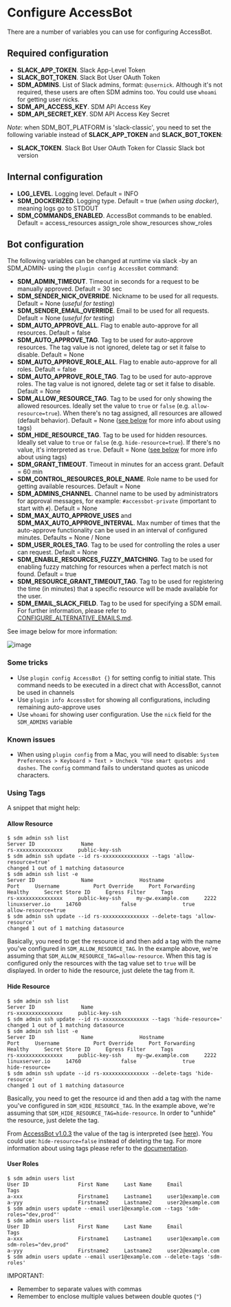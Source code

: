 # Configure AccessBot

There are a number of variables you can use for configuring AccessBot.

## Required configuration
* **SLACK_APP_TOKEN**. Slack App-Level Token 
* **SLACK_BOT_TOKEN**. Slack Bot User OAuth Token
* **SDM_ADMINS**. List of Slack admins, format: `@usernick`. Although it's not required, these users are often SDM admins too. You could use `whoami` for getting user nicks. 
* **SDM_API_ACCESS_KEY**. SDM API Access Key
* **SDM_API_SECRET_KEY**. SDM API Access Key Secret

_Note_: when SDM_BOT_PLATFORM is 'slack-classic', you need to set the following variable instead of **SLACK_APP_TOKEN** and **SLACK_BOT_TOKEN**:
  - **SLACK_TOKEN**. Slack Bot User OAuth Token for Classic Slack bot version

## Internal configuration
* **LOG_LEVEL**. Logging level. Default = INFO
* **SDM_DOCKERIZED**. Logging type. Default = true (_when using docker_), meaning logs go to STDOUT
* **SDM_COMMANDS_ENABLED**. AccessBot commands to be enabled. Default = access_resources assign_role show_resources show_roles

## Bot configuration
The following variables can be changed at runtime via slack -by an SDM_ADMIN- using the `plugin config AccessBot` command:
* **SDM_ADMIN_TIMEOUT**. Timeout in seconds for a request to be manually approved. Default = 30 sec
* **SDM_SENDER_NICK_OVERRIDE**. Nickname to be used for all requests. Default = None (_useful for testing_)
* **SDM_SENDER_EMAIL_OVERRIDE**. Email to be used for all requests. Default = None (_useful for testing_)
* **SDM_AUTO_APPROVE_ALL**. Flag to enable auto-approve for all resources. Default = false
* **SDM_AUTO_APPROVE_TAG**. Tag to be used for auto-approve resources. The tag value is not ignored, delete tag or set it false to disable. Default = None
* **SDM_AUTO_APPROVE_ROLE_ALL**. Flag to enable auto-approve for all roles. Default = false
* **SDM_AUTO_APPROVE_ROLE_TAG**. Tag to be used for auto-approve roles. The tag value is not ignored, delete tag or set it false to disable. Default = None
* **SDM_ALLOW_RESOURCE_TAG**. Tag to be used for only showing the allowed resources. Ideally set the value to `true` or `false` (e.g. `allow-resource=true`). When there's no tag assigned, all resources are allowed (default behavior). Default = None ([see below](#using-tags) for more info about using tags)
* **SDM_HIDE_RESOURCE_TAG**. Tag to be used for hidden resources. Ideally set value to `true` or `false` (e.g. `hide-resource=true`). If there's no value, it's interpreted as `true`. Default = None ([see below](#using-tags) for more info about using tags)
* **SDM_GRANT_TIMEOUT**. Timeout in minutes for an access grant. Default = 60 min
* **SDM_CONTROL_RESOURCES_ROLE_NAME**. Role name to be used for getting available resources. Default = None
* **SDM_ADMINS_CHANNEL**. Channel name to be used by administrators for approval messages, for example: `#accessbot-private` (important to start with `#`). Default = None
* **SDM_MAX_AUTO_APPROVE_USES** and **SDM_MAX_AUTO_APPROVE_INTERVAL**. Max number of times that the auto-approve functionality can be used in an interval of configured minutes. Defaults = None / None
* **SDM_USER_ROLES_TAG**. Tag to be used for controlling the roles a user can request. Default = None
* **SDM_ENABLE_RESOURCES_FUZZY_MATCHING**. Tag to be used for enabling fuzzy matching for resources when a perfect match is not found. Default = true
* **SDM_RESOURCE_GRANT_TIMEOUT_TAG**. Tag to be used for registering the time (in minutes) that a specific resource will be made available for the user.
* **SDM_EMAIL_SLACK_FIELD**. Tag to be used for specifying a SDM email. For further information, please refer to [CONFIGURE_ALTERNATIVE_EMAILS.md](./CONFIGURE_ALTERNATIVE_EMAILS.md).

See image below for more information:

![image](img/bot-config.gif)

### Some tricks
* Use `plugin config AccessBot {}` for setting config to initial state. This command needs to be executed in a direct chat with AccessBot, cannot be used in channels
* Use `plugin info AccessBot` for showing all configurations, including remaining auto-approve uses
* Use `whoami` for showing user configuration. Use the `nick` field for the `SDM_ADMINS` variable

### Known issues
* When using `plugin config` from a Mac, you will need to disable: 
`System Preferences > Keyboard > Text > Uncheck "Use smart quotes and dashes`. The `config` command fails to understand quotes as unicode characters.

### Using Tags
A snippet that might help:

#### Allow Resource
```
$ sdm admin ssh list
Server ID               Name
rs-xxxxxxxxxxxxxxx     public-key-ssh
$ sdm admin ssh update --id rs-xxxxxxxxxxxxxxx --tags 'allow-resource=true'
changed 1 out of 1 matching datasource
$ sdm admin ssh list -e
Server ID               Name               Hostname                Port     Username           Port Override     Port Forwarding     Healthy     Secret Store ID     Egress Filter     Tags
rs-xxxxxxxxxxxxxxx     public-key-ssh     my-gw.example.com     2222     linuxserver.io     14760             false               true                                              allow-resource=true
$ sdm admin ssh update --id rs-xxxxxxxxxxxxxxx --delete-tags 'allow-resource'
changed 1 out of 1 matching datasource
```

Basically, you need to get the resource id and then add a tag with the name you've configured in `SDM_ALLOW_RESOURCE_TAG`. In the example above, we're assuming that `SDM_ALLOW_RESOURCE_TAG=allow-resource`. When this tag is configured only the resources with the tag value set to `true` will be displayed. In order to hide the resource, just delete the tag from it.

#### Hide Resource
```
$ sdm admin ssh list
Server ID               Name
rs-xxxxxxxxxxxxxxx     public-key-ssh
$ sdm admin ssh update --id rs-xxxxxxxxxxxxxxx --tags 'hide-resource='
changed 1 out of 1 matching datasource
$ sdm admin ssh list -e
Server ID               Name               Hostname                Port     Username           Port Override     Port Forwarding     Healthy     Secret Store ID     Egress Filter     Tags
rs-xxxxxxxxxxxxxxx     public-key-ssh     my-gw.example.com     2222     linuxserver.io     14760             false               true                                              hide-resource=
$ sdm admin ssh update --id rs-xxxxxxxxxxxxxxx --delete-tags 'hide-resource'
changed 1 out of 1 matching datasource
```

Basically, you need to get the resource id and then add a tag with the name you've configured in `SDM_HIDE_RESOURCE_TAG`. In the example above, we're assuming that `SDM_HIDE_RESOURCE_TAG=hide-resource`. In order to "unhide" the resource, just delete the tag.

From [AccessBot v1.0.3](https://github.com/strongdm/accessbot/releases/tag/1.0.3) the value of the tag is interpreted (see [here](https://github.com/strongdm/accessbot/issues/83)). You could use: `hide-resource=false` instead of deleting the tag. For more information about using tags please refer to the [documentation](https://www.strongdm.com/docs/automation/getting-started/tags).

#### User Roles
```
$ sdm admin users list
User ID                First Name     Last Name     Email                            Tags
a-xxx                  Firstname1     Lastname1     user1@example.com
a-yyy                  Firstname2     Lastname2     user2@example.com
$ sdm admin users update --email user1@example.com --tags 'sdm-roles="dev,prod"'
$ sdm admin users list
User ID                First Name     Last Name     Email                              Tags
a-xxx                  Firstname1     Lastname1     user1@example.com          sdm-roles="dev,prod"
a-yyy                  Firstname2     Lastname2     user2@example.com
$ sdm admin users update --email user1@example.com --delete-tags 'sdm-roles'
```

IMPORTANT:
* Remember to separate values with commas
* Remember to enclose multiple values between double quotes (`"`)
